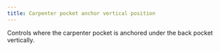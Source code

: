 ```yaml
---
title: Carpenter pocket anchor vertical position
---
```


Controls where the carpenter pocket is anchored under the back pocket vertically.
